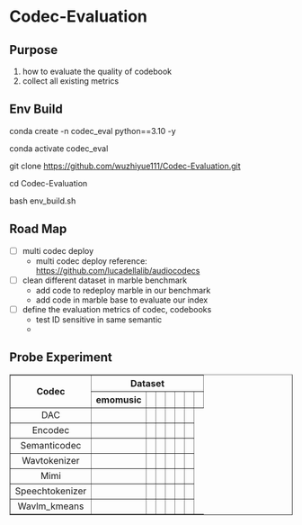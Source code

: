 # Codec-Evaluation

## Purpose

1. how to evaluate the quality of codebook
2. collect all existing metrics

## Env Build

conda create -n codec_eval python==3.10 -y

conda activate codec_eval

git clone https://github.com/wuzhiyue111/Codec-Evaluation.git

cd Codec-Evaluation

bash env_build.sh

## Road Map

- [ ] multi codec deploy
    - multi codec deploy reference: https://github.com/lucadellalib/audiocodecs
- [ ] clean different dataset in marble benchmark
    - add code to redeploy marble in our benchmark
    - add code in marble base to evaluate our index 
- [ ] define the evaluation metrics of codec, codebooks
    - test ID sensitive in same semantic
    - 

## Probe Experiment

<table border="1" >
    
   <thead>
        <tr>
            <th rowspan="2">Codec</th>
            <th colspan="7">Dataset</th>
        </tr>
        <tr>
            <th>emomusic</th>
            <th></th>
            <th></th>
            <th></th>
            <th></th>
            <th></th>
            <th></th>
        </tr>
    </thead>
	<tbody>
        <tr>
            <td align=center>DAC</td>
            <td align=center> </td>
            <td align=center> </td>
            <td align=center> </td>
            <td align=center> </td>
            <td align=center> </td>
            <td align=center> </td>
        </tr>
        <tr>
            <td align=center>Encodec</td>
            <td align=center> </td>
            <td align=center> </td>
            <td align=center> </td>
            <td align=center> </td>
            <td align=center> </td>
            <td align=center> </td>
        </tr>
        <tr>
            <td align=center>Semanticodec</td>
            <td align=center> </td>
            <td align=center> </td>
            <td align=center> </td>
            <td align=center> </td>
            <td align=center> </td>
            <td align=center> </td>
        </tr>
        <tr>
            <td align=center>Wavtokenizer</td>
            <td align=center> </td>
            <td align=center> </td>
            <td align=center> </td>
            <td align=center> </td>
            <td align=center> </td>
            <td align=center> </td>
        </tr>
        <tr>
            <td align=center>Mimi</td>
            <td align=center> </td>
            <td align=center> </td>
            <td align=center> </td>
            <td align=center> </td>
            <td align=center> </td>
            <td align=center> </td>
        </tr>
        <tr>
            <td align=center>Speechtokenizer</td>
            <td align=center> </td>
            <td align=center> </td>
            <td align=center> </td>
            <td align=center> </td>
            <td align=center> </td>
            <td align=center> </td>
        </tr>
        <tr>
            <td align=center>Wavlm_kmeans</td>
            <td align=center> </td>
            <td align=center> </td>
            <td align=center> </td>
            <td align=center> </td>
            <td align=center> </td>
            <td align=center> </td>
        </tr>
    </tbody>
</table>


